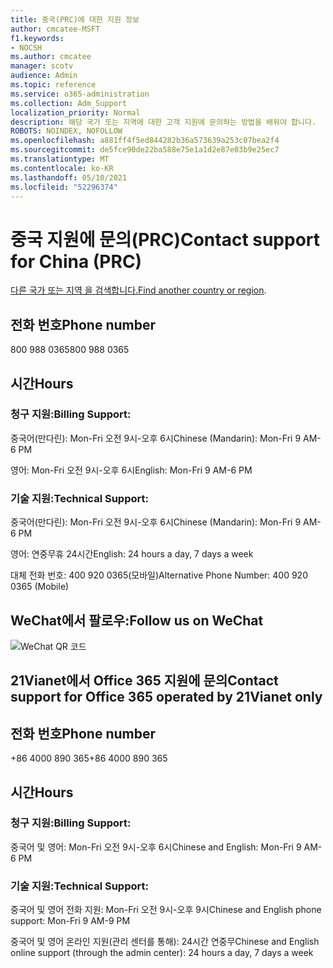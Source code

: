 ```yaml
---
title: 중국(PRC)에 대한 지원 정보
author: cmcatee-MSFT
f1.keywords:
- NOCSH
ms.author: cmcatee
manager: scotv
audience: Admin
ms.topic: reference
ms.service: o365-administration
ms.collection: Adm_Support
localization_priority: Normal
description: 해당 국가 또는 지역에 대한 고객 지원에 문의하는 방법을 배워야 합니다.
ROBOTS: NOINDEX, NOFOLLOW
ms.openlocfilehash: a881ff4f5ed844282b36a573639a253c07bea2f4
ms.sourcegitcommit: de5fce90de22ba588e75e1a1d2e87e03b9e25ec7
ms.translationtype: MT
ms.contentlocale: ko-KR
ms.lasthandoff: 05/10/2021
ms.locfileid: "52296374"
---
```

# <a name="contact-support-for-china-prc"></a><span data-ttu-id="45365-103">중국 지원에 문의(PRC)</span><span class="sxs-lookup"><span data-stu-id="45365-103">Contact support for China (PRC)</span></span>

<span data-ttu-id="45365-104">[다른 국가 또는 지역 을 검색합니다.](../../business-video/get-help-support.md)</span><span class="sxs-lookup"><span data-stu-id="45365-104">[Find another country or region](../../business-video/get-help-support.md).</span></span>

## <a name="phone-number"></a><span data-ttu-id="45365-105">전화 번호</span><span class="sxs-lookup"><span data-stu-id="45365-105">Phone number</span></span>
<span data-ttu-id="45365-106">800 988 0365</span><span class="sxs-lookup"><span data-stu-id="45365-106">800 988 0365</span></span>

## <a name="hours"></a><span data-ttu-id="45365-107">시간</span><span class="sxs-lookup"><span data-stu-id="45365-107">Hours</span></span>
### <a name="billing-support"></a><span data-ttu-id="45365-108">청구 지원:</span><span class="sxs-lookup"><span data-stu-id="45365-108">Billing Support:</span></span>

<span data-ttu-id="45365-109">중국어(만다린): Mon-Fri 오전 9시-오후 6시</span><span class="sxs-lookup"><span data-stu-id="45365-109">Chinese (Mandarin): Mon-Fri 9 AM-6 PM</span></span>

<span data-ttu-id="45365-110">영어: Mon-Fri 오전 9시-오후 6시</span><span class="sxs-lookup"><span data-stu-id="45365-110">English: Mon-Fri 9 AM-6 PM</span></span>

### <a name="technical-support"></a><span data-ttu-id="45365-111">기술 지원:</span><span class="sxs-lookup"><span data-stu-id="45365-111">Technical Support:</span></span>

<span data-ttu-id="45365-112">중국어(만다린): Mon-Fri 오전 9시-오후 6시</span><span class="sxs-lookup"><span data-stu-id="45365-112">Chinese (Mandarin): Mon-Fri 9 AM-6 PM</span></span>

<span data-ttu-id="45365-113">영어: 연중무휴 24시간</span><span class="sxs-lookup"><span data-stu-id="45365-113">English: 24 hours a day, 7 days a week</span></span>

<span data-ttu-id="45365-114">대체 전화 번호: 400 920 0365(모바일)</span><span class="sxs-lookup"><span data-stu-id="45365-114">Alternative Phone Number: 400 920 0365 (Mobile)</span></span>

## <a name="follow-us-on-wechat"></a><span data-ttu-id="45365-115">WeChat에서 팔로우:</span><span class="sxs-lookup"><span data-stu-id="45365-115">Follow us on WeChat</span></span>
![WeChat QR 코드](../../media/4d8fe09c-1a11-4cd8-be4c-75add8dccddd.jpg)

## <a name="contact-support-for-office-365-operated-by-21vianet-only"></a><span data-ttu-id="45365-117">21Vianet에서 Office 365 지원에 문의</span><span class="sxs-lookup"><span data-stu-id="45365-117">Contact support for Office 365 operated by 21Vianet only</span></span>
## <a name="phone-number"></a><span data-ttu-id="45365-118">전화 번호</span><span class="sxs-lookup"><span data-stu-id="45365-118">Phone number</span></span>
<span data-ttu-id="45365-119">+86 4000 890 365</span><span class="sxs-lookup"><span data-stu-id="45365-119">+86 4000 890 365</span></span>

## <a name="hours"></a><span data-ttu-id="45365-120">시간</span><span class="sxs-lookup"><span data-stu-id="45365-120">Hours</span></span>
### <a name="billing-support"></a><span data-ttu-id="45365-121">청구 지원:</span><span class="sxs-lookup"><span data-stu-id="45365-121">Billing Support:</span></span>

<span data-ttu-id="45365-122">중국어 및 영어: Mon-Fri 오전 9시-오후 6시</span><span class="sxs-lookup"><span data-stu-id="45365-122">Chinese and English: Mon-Fri 9 AM-6 PM</span></span>

### <a name="technical-support"></a><span data-ttu-id="45365-123">기술 지원:</span><span class="sxs-lookup"><span data-stu-id="45365-123">Technical Support:</span></span>

<span data-ttu-id="45365-124">중국어 및 영어 전화 지원: Mon-Fri 오전 9시-오후 9시</span><span class="sxs-lookup"><span data-stu-id="45365-124">Chinese and English phone support: Mon-Fri 9 AM-9 PM</span></span>

<span data-ttu-id="45365-125">중국어 및 영어 온라인 지원(관리 센터를 통해): 24시간 연중무</span><span class="sxs-lookup"><span data-stu-id="45365-125">Chinese and English online support (through the admin center): 24 hours a day, 7 days a week</span></span>
